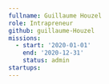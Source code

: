```yaml
---
fullname: Guillaume Houzel
role: Intrapreneur
github: guillaume-Houzel
missions:
  - start: '2020-01-01'
    end: '2020-12-31'
    status: admin
startups:
---
```


